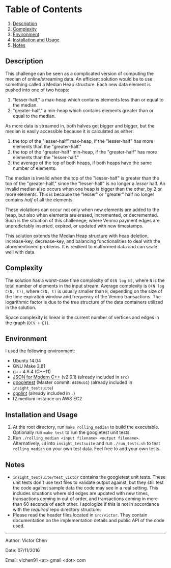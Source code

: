 # Table of Contents

1. [Description](README.md#description)
2. [Complexity](README.md#complexity)
3. [Environment](README.md#environment)
4. [Installation and Usage](README.md#installation-and-usage)
5. [Notes](README>md#notes)

## Description

This challenge can be seen as a complicated version of computing the median of online/streaming data. An efficient solution would be to use something called a Median Heap structure. Each new data element is pushed into one of two heaps:

1. "lesser-half," a max-heap which contains elements less than or equal to the median.
2. "greater-half," a min-heap which contains elements greater than or equal to the median.

As more data is streamed in, both halves get bigger and bigger, but the median is easily accessible because it is calculated as either:

1. the top of the "lesser-half" max-heap, if the "lesser-half" has more elements than the "greater-half."
2. the top of the "greater-half" min-heap, if the "greater-half" has more elements than the "lesser-half."
3. the average of the top of both heaps, if both heaps have the same number of elements.

The median is invalid when the top of the "lesser-half" is greater than the top of the "greater-half," since the "lesser-half" is no longer a _lesser_ half. An invalid median also occurs when one heap is bigger than the other, by 2 or more elements. This is because the "lesser" or "greater" half no longer contains _half_ of all the elements.

These violations can occur not only when new elements are added to the heap, but also when elements are erased, incremented, or decremented. Such is the situation of this challenege, where Venmo payment edges are unpredictably inserted, expired, or updated with new timestamps.

This solution extends the Median Heap structure with heap deletion, increase-key, decrease-key, and balancing functionalities to deal with the aforementioned problems. It is resilient to malformed data and can scale well with data.


## Complexity

The solution has a worst-case time complexity of `O(N log N)`, where `N` is the total number of elements in the input stream. Average complexity is `O(N log C(N, t))`, where `C(N, t)` is usually smaller than `N`, depending on the size of the time expiration window and frequency of the Venmo transactions. The logarithmic factor is due to the tree structure of the data containers utilized in the solution.

Space complexity is linear in the current number of vertices and edges in the graph (`O(V + E)`).


## Environment

I used the following environment:

* Ubuntu 14.04
* GNU Make 3.81
* g++ 4.8.4 (C++11)
* [JSON for Modern C++](https://github.com/nlohmann/json) (v2.0.1) (already included in `src`)
* [googletest](https://github.com/google/googletest) (Master commit: `d406cb1`) (already included in `insight_testsuite`)
* [cpplint](https://github.com/google/styleguide/tree/gh-pages/cpplint) (already included in `.`)
* t2.medium instance on AWS EC2


## Installation and Usage

1. At the root directory, run `make rolling_median` to build the executable. Optionally run `make test` to run the googletest unit tests.
2. Run `./rolling_median <input filename> <output filename>`. Alternatively, `cd` into `insight_testsuite` and run `./run_tests.sh` to test `rolling_median` on your own test data. Feel free to add your own tests.

## Notes

* `insight_testsuite/test_victor` contains the googletest unit tests. These unit tests don't use text files to validate output against, but they still test the code against sample data the code may see in a real setting. This includes situations where old edges are updated with new times, transactions coming in out of order, and transactions coming in more than 60 seconds of each other. I apologize if this is not in accordance with the _required_ repo directory structure.
* Please read the header files located in `src/victor`. They contain documentation on the implementation details and public API of the code used.

---

Author: Victor Chen

Date: 07/11/2016

Email: vlchen91 \<at\> gmail \<dot\> com